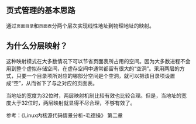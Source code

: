 


## 页式管理的基本思路
通过`页面目录`和`页面表`分两个层次实现线性地址到物理地址的映射。

## 为什么分层映射？

这种映射模式在大多数情况下可以节省页面表所占用的空间。因为大多数进程不会用到整个虚拟存储空间，在虚存空间中通常都留有很大的“空洞”。采用两层的方式，只要一个目录项所对应的哪部分空间是个空洞，就可以把该目录项设置成“空”，从而省下了与之对应的页面表。

当地址的宽度为32位时，两层映射机制比较有效也比较合理。但是，当地址的宽度大于32位时，两层映射就显得不尽合理，不够有效了。


参考：《Linux内核源代码情景分析-毛德操》 第二章
